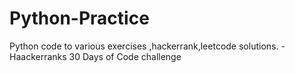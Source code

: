 # Python-Practice
Python code to various exercises ,hackerrank,leetcode solutions.
-Haackerranks 30 Days of Code challenge

